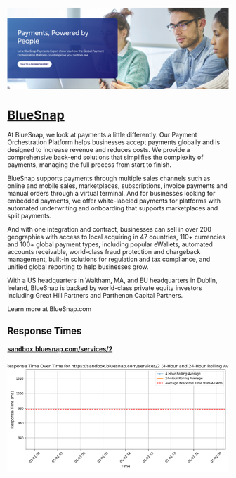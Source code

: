 [![Visit BlueSnap](imagePreview.png)](https://www.bluesnap.com)

# [BlueSnap](https://www.bluesnap.com)

At BlueSnap, we look at payments a little differently. Our Payment Orchestration Platform helps businesses accept payments globally and is designed to increase revenue and reduces costs. We provide a comprehensive back-end solutions that simplifies the complexity of payments, managing the full process from start to finish.

BlueSnap supports payments through multiple sales channels such as online and mobile sales, marketplaces, subscriptions, invoice payments and manual orders through a virtual terminal. And for businesses looking for embedded payments, we offer white-labeled payments for platforms with automated underwriting and onboarding that supports marketplaces and split payments.

And with one integration and contract, businesses can sell in over 200 geographies with access to local acquiring in 47 countries, 110+ currencies and 100+ global payment types, including popular eWallets, automated accounts receivable, world-class fraud protection and chargeback management, built-in solutions for regulation and tax compliance, and unified global reporting to help businesses grow.

With a US headquarters in Waltham, MA, and EU headquarters in Dublin, Ireland, BlueSnap is backed by world-class private equity investors including Great Hill Partners and Parthenon Capital Partners. 

Learn more at BlueSnap.com

## Response Times

#### [sandbox.bluesnap.com/services/2](https://sandbox.bluesnap.com/services/2)

![sandbox.bluesnap.com/services/2](response-time-charts/73616e64626f782e626c7565736e61702e636f6d2f73657276696365732f32.png)
